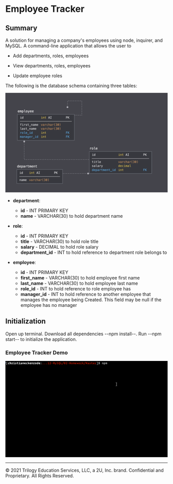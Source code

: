 # Employee Tracker

## Summary
A solution for managing a company's employees using node, inquirer, and MySQL. A command-line application that allows the user to 
  * Add departments, roles, employees

  * View departments, roles, employees

  * Update employee roles

The following is the database schema containing three tables:

![Database Schema](Assets/schema.png)

* **department**:

  * **id** - INT PRIMARY KEY
  * **name** - VARCHAR(30) to hold department name

* **role**:

  * **id** - INT PRIMARY KEY
  * **title** -  VARCHAR(30) to hold role title
  * **salary** -  DECIMAL to hold role salary
  * **department_id** -  INT to hold reference to department role belongs to

* **employee**:

  * **id** - INT PRIMARY KEY
  * **first_name** - VARCHAR(30) to hold employee first name
  * **last_name** - VARCHAR(30) to hold employee last name
  * **role_id** - INT to hold reference to role employee has
  * **manager_id** - INT to hold reference to another employee that manages the employee being Created. This field may be null if the employee has no manager
  
## Initialization

Open up terminal. Download all dependencies --npm install--. Run --npm start-- to initialize the application.

### Employee Tracker Demo

![Employee Tracker](Assets/employee-tracker.gif)


- - -
© 2021 Trilogy Education Services, LLC, a 2U, Inc. brand. Confidential and Proprietary. All Rights Reserved.
